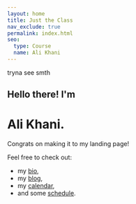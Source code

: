 ```yaml
---
layout: home
title: Just the Class
nav_exclude: true
permalink: index.html
seo:
  type: Course
  name: Ali Khani
---
```

tryna see smth

## Hello there! I'm
# Ali Khani.

Congrats on making it to my landing page!

Feel free to check out:

- my [bio](staff.md),
- my [blog](announcements.md),
- my [calendar](calendar.md),
- and some [schedule](schedule.md).
